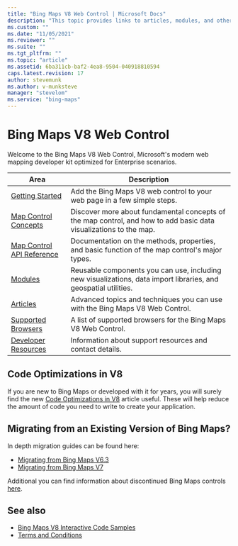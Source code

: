 ```yaml
---
title: "Bing Maps V8 Web Control | Microsoft Docs"
description: "This topic provides links to articles, modules, and other resources on using Bing Maps as well as code optimization in V8."
ms.custom: ""
ms.date: "11/05/2021"
ms.reviewer: ""
ms.suite: ""
ms.tgt_pltfrm: ""
ms.topic: "article"
ms.assetid: 6ba311cb-baf2-4ea8-9504-040918810594
caps.latest.revision: 17
author: stevemunk
ms.author: v-munksteve
manager: "stevelom"
ms.service: "bing-maps"
---
```


# Bing Maps V8 Web Control

Welcome to the Bing Maps V8 Web Control, Microsoft's modern web mapping developer kit optimized for Enterprise scenarios.

Area          | Description
------------- | ----------------------
[Getting Started](creating-and-hosting-map-controls/index.md) | Add the Bing Maps V8 web control to your web page in a few simple steps.
[Map Control Concepts](map-control-concepts/index.md) | Discover more about fundamental concepts of the map control, and how to add basic data visualizations to the map.
[Map Control API Reference](map-control-api/index.md) | Documentation on the methods, properties, and basic function of the map control's major types.
[Modules](modules/index.md) |  Reusable components you can use, including new visualizations, data import libraries, and geospatial utilities.
[Articles](articles/index.md) | Advanced topics and techniques you can use with the Bing Maps V8 Web Control.
[Supported Browsers](../v8-web-control/supported-browsers.md) | A list of supported browsers for the Bing Maps V8 Web Control.
[Developer Resources](../v8-web-control/developer-resources.md) |  Information about support resources and contact details.

## Code Optimizations in V8

If you are new to Bing Maps or developed with it for years, you will surely find the new [Code Optimizations in V8](articles/code-optimizations-in-v8.md) article useful. These will help reduce the amount of code you need to write to create your application.

## Migrating from an Existing Version of Bing Maps?

In depth migration guides can be found here:

* [Migrating from Bing Maps V6.3](https://social.technet.microsoft.com/wiki/contents/articles/34568.bing-maps-v6-3-to-v8-migration-guide.aspx)
* [Migrating from Bing Maps V7](https://social.technet.microsoft.com/wiki/contents/articles/34563.bing-maps-v7-to-v8-migration-guide.aspx)

Additional you can find information about discontinued Bing Maps controls [here](https://www.microsoft.com/maps/discon-control-migrat-guide.aspx).

## See also

* [Bing Maps V8 Interactive Code Samples](https://www.bing.com/api/maps/sdk/mapcontrol/isdk)
* [Terms and Conditions](https://go.microsoft.com/fwlink?LinkID=66121)
